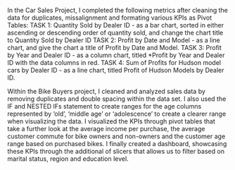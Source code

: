 In the Car Sales Project, I completed the following metrics after cleaning the data for duplicates, missalignment and formating various KPIs as Pivot Tables: TASK 1: Quantity Sold by Dealer ID - as a bar chart, sorted in either ascending or descending order of quantity sold, and change the chart title to Quantity Sold by Dealer ID TASK 2: Profit by Date and Model - as a line chart, and give the chart a title of Profit by Date and Model. TASK 3: Profit by Year and Dealer ID - as a column chart, titled *Profit by Year and Dealer ID with the data columns in red. TASK 4: Sum of Profits for Hudson model cars by Dealer ID - as a line chart, titled Profit of Hudson Models by Dealer ID. 






Within the Bike Buyers project, I cleaned and analyzed sales data by removing duplicates and double spacing within the data set. I also used the IF and NESTED IFs statement to create ranges for the age columns represented by ‘old’, ‘middle age’  or ‘adolescence’ to create a clearer range when visualizing the data. I visualized the KPIs through pivot tables that take a further look at the average income per purchase, the average customer commute for bike owners and non-owners and the customer age range based on purchased bikes. I finally created a dashboard, showcasing these KPIs through the additional of slicers that allows us to filter based on marital status, region and education level. 

